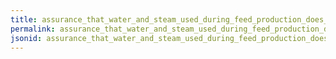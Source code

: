 ```yaml
---
title: assurance_that_water_and_steam_used_during_feed_production_does_not_cause_any_risk_to_the_safety_of_the_feed
permalink: assurance_that_water_and_steam_used_during_feed_production_does_not_cause_any_risk_to_the_safety_of_the_feed.html
jsonid: assurance_that_water_and_steam_used_during_feed_production_does_not_cause_any_risk_to_the_safety_of_the_feed
---
```

